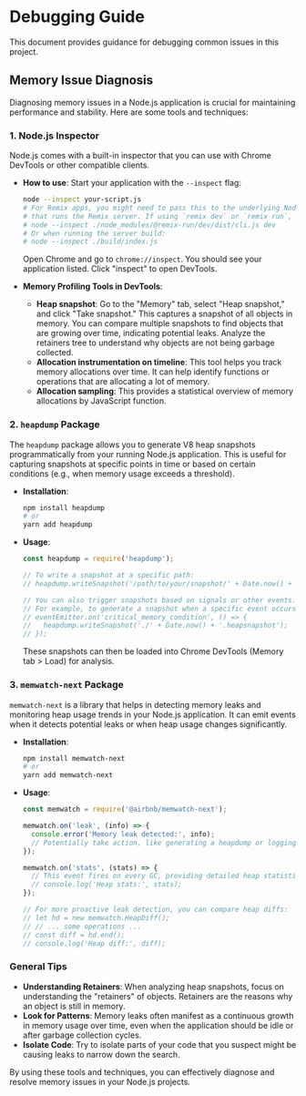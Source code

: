 # Debugging Guide

This document provides guidance for debugging common issues in this project.

## Memory Issue Diagnosis

Diagnosing memory issues in a Node.js application is crucial for maintaining performance and stability. Here are some tools and techniques:

### 1. Node.js Inspector

Node.js comes with a built-in inspector that you can use with Chrome DevTools or other compatible clients.

*   **How to use**:
    Start your application with the `--inspect` flag:
    ```bash
    node --inspect your-script.js
    # For Remix apps, you might need to pass this to the underlying Node process
    # that runs the Remix server. If using `remix dev` or `remix run`, this is often:
    # node --inspect ./node_modules/@remix-run/dev/dist/cli.js dev
    # Or when running the server build:
    # node --inspect ./build/index.js
    ```
    Open Chrome and go to `chrome://inspect`. You should see your application listed. Click "inspect" to open DevTools.

*   **Memory Profiling Tools in DevTools**:
    *   **Heap snapshot**: Go to the "Memory" tab, select "Heap snapshot," and click "Take snapshot." This captures a snapshot of all objects in memory. You can compare multiple snapshots to find objects that are growing over time, indicating potential leaks. Analyze the retainers tree to understand why objects are not being garbage collected.
    *   **Allocation instrumentation on timeline**: This tool helps you track memory allocations over time. It can help identify functions or operations that are allocating a lot of memory.
    *   **Allocation sampling**: This provides a statistical overview of memory allocations by JavaScript function.

### 2. `heapdump` Package

The `heapdump` package allows you to generate V8 heap snapshots programmatically from your running Node.js application. This is useful for capturing snapshots at specific points in time or based on certain conditions (e.g., when memory usage exceeds a threshold).

*   **Installation**:
    ```bash
    npm install heapdump
    # or
    yarn add heapdump
    ```
*   **Usage**:
    ```javascript
    const heapdump = require('heapdump');

    // To write a snapshot at a specific path:
    // heapdump.writeSnapshot('/path/to/your/snapshot/' + Date.now() + '.heapsnapshot');

    // You can also trigger snapshots based on signals or other events.
    // For example, to generate a snapshot when a specific event occurs:
    // eventEmitter.on('critical_memory_condition', () => {
    //   heapdump.writeSnapshot('./' + Date.now() + '.heapsnapshot');
    // });
    ```
    These snapshots can then be loaded into Chrome DevTools (Memory tab > Load) for analysis.

### 3. `memwatch-next` Package

`memwatch-next` is a library that helps in detecting memory leaks and monitoring heap usage trends in your Node.js application. It can emit events when it detects potential leaks or when heap usage changes significantly.

*   **Installation**:
    ```bash
    npm install memwatch-next
    # or
    yarn add memwatch-next
    ```
*   **Usage**:
    ```javascript
    const memwatch = require('@airbnb/memwatch-next');

    memwatch.on('leak', (info) => {
      console.error('Memory leak detected:', info);
      // Potentially take action, like generating a heapdump or logging more details.
    });

    memwatch.on('stats', (stats) => {
      // This event fires on every GC, providing detailed heap statistics.
      // console.log('Heap stats:', stats);
    });

    // For more proactive leak detection, you can compare heap diffs:
    // let hd = new memwatch.HeapDiff();
    // // ... some operations ...
    // const diff = hd.end();
    // console.log('Heap diff:', diff);
    ```

### General Tips

*   **Understanding Retainers**: When analyzing heap snapshots, focus on understanding the "retainers" of objects. Retainers are the reasons why an object is still in memory.
*   **Look for Patterns**: Memory leaks often manifest as a continuous growth in memory usage over time, even when the application should be idle or after garbage collection cycles.
*   **Isolate Code**: Try to isolate parts of your code that you suspect might be causing leaks to narrow down the search.

By using these tools and techniques, you can effectively diagnose and resolve memory issues in your Node.js projects.
